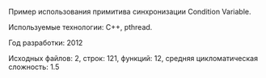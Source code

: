 Пример использования примитива синхронизации Condition Variable.

Используемые технологии: C++, pthread.

Год разработки: 2012

Исходных файлов: 2, строк: 121, функций: 12, средняя цикломатическая сложность: 1.5 
